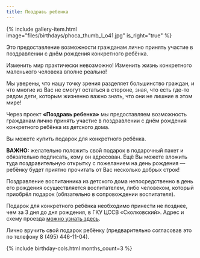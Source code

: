 ```yaml
---
title: Поздравь ребенка
---
```


{% include gallery-item.html image="files/birthdays/phoca_thumb_l_o41.jpg" is_right="true" %}

Это предоставление возможности гражданам лично принять участие в поздравлении с днём рождения конкретного ребёнка.

Изменить мир практически невозможно! Изменить жизнь конкретного маленького человека вполне реально!

Мы уверены, что нашу точку зрения разделяет большинство граждан, и что многие из Вас не смогут остаться в стороне, зная, что есть где-то рядом дети, которым жизненно важно знать, что они не лишние в этом мире!

Через проект **«Поздравь ребенка»** мы предоставляем возможность гражданам лично принять участие в поздравлении с днём рождения конкретного ребёнка из детского дома.

Вы можете купить подарок для конкретного ребёнка.

**ВАЖНО:** желательно положить свой подарок в подарочный пакет и обязательно подписать, кому он адресован. Ещё Вы можете вложить туда поздравительную открытку с пожеланием на день рождения — ребёнку будет приятно прочитать от Вас несколько добрых строк!

Поздравление воспитанника из детского дома непосредственно в день его рождения осуществляется воспитателем, либо человеком, который приобрёл подарок (обязательно в сопровождении воспитателя).

Подарок для конкретного ребёнка необходимо принести не позднее, чем за 3 дня до дня рождения, в ГКУ ЦССВ «Сколковский». Адрес и схему проезда [можно узнать здесь]({{site.baseurl}}/contacts/).

Лично вручить свой подарок ребёнку (предварительно согласовав это по телефону 8 (495) 446-11-04).

{% include birthday-cols.html months_count=3 %}

